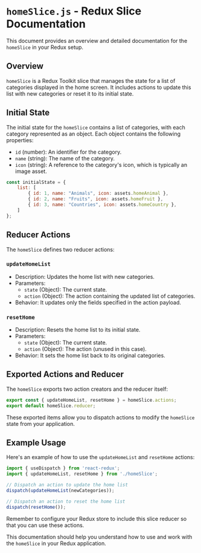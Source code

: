 # `homeSlice.js` - Redux Slice Documentation

This document provides an overview and detailed documentation for the `homeSlice` in your Redux setup.

## Overview

`homeSlice` is a Redux Toolkit slice that manages the state for a list of categories displayed in the home screen. It includes actions to update this list with new categories or reset it to its initial state.

## Initial State

The initial state for the `homeSlice` contains a list of categories, with each category represented as an object. Each object contains the following properties:

- `id` (number): An identifier for the category.
- `name` (string): The name of the category.
- `icon` (string): A reference to the category's icon, which is typically an image asset.

```javascript
const initialState = {
    list: [
        { id: 1, name: "Animals", icon: assets.homeAnimal },
        { id: 2, name: "Fruits", icon: assets.homeFruit },
        { id: 3, name: "Countries", icon: assets.homeCountry },
    ]
};
```

## Reducer Actions

The `homeSlice` defines two reducer actions:

### `updateHomeList`

- Description: Updates the home list with new categories.
- Parameters:
  - `state` (Object): The current state.
  - `action` (Object): The action containing the updated list of categories.
- Behavior: It updates only the fields specified in the action payload.

### `resetHome`

- Description: Resets the home list to its initial state.
- Parameters:
  - `state` (Object): The current state.
  - `action` (Object): The action (unused in this case).
- Behavior: It sets the home list back to its original categories.

## Exported Actions and Reducer

The `homeSlice` exports two action creators and the reducer itself:

```javascript
export const { updateHomeList, resetHome } = homeSlice.actions;
export default homeSlice.reducer;
```

These exported items allow you to dispatch actions to modify the `homeSlice` state from your application.

## Example Usage

Here's an example of how to use the `updateHomeList` and `resetHome` actions:

```javascript
import { useDispatch } from 'react-redux';
import { updateHomeList, resetHome } from './homeSlice';

// Dispatch an action to update the home list
dispatch(updateHomeList(newCategories));

// Dispatch an action to reset the home list
dispatch(resetHome());
```

Remember to configure your Redux store to include this slice reducer so that you can use these actions.

This documentation should help you understand how to use and work with the `homeSlice` in your Redux application.
